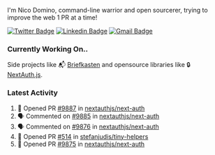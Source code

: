 
I'm Nico Domino, command-line warrior and open sourcerer, trying to improve the web 1 PR at a time!

[![Twitter Badge](https://img.shields.io/badge/-@ndom91-1ca0f1?style=flat-square&labelColor=1ca0f1&logo=twitter&logoColor=white&link=https://twitter.com/ndom91)](https://twitter.com/ndom91) [![Linkedin Badge](https://img.shields.io/badge/-ndom91-blue?style=flat-square&logo=Linkedin&logoColor=white&link=https://www.linkedin.com/in/ndom91/)](https://www.linkedin.com/in/ndom91/) [![Gmail Badge](https://img.shields.io/badge/-yo@ndo.dev-c14438?style=flat-square&logo=mail.ru&logoColor=white&link=mailto:yo@ndo.dev)](mailto:yo@ndo.dev)

### Currently Working On..

Side projects like 📬 [Briefkasten](https://briefkastenhq.com) and opensource libraries like 🔒 [NextAuth.js](https://github.com/nextauthjs/next-auth).

<!--START_SECTION_PROFILE_VIEWS:readme-info-->
<!--END_SECTION_PROFILE_VIEWS:readme-info-->

<!--START_SECTION_DAILY_COMMIT:readme-info-->
<!--END_SECTION_DAILY_COMMIT:readme-info-->

<!--START_SECTION_WEEKLY_COMMIT:readme-info-->
<!--END_SECTION_WEEKLY_COMMIT:readme-info-->

### Latest Activity

<!--START_SECTION:activity-->
1. 💪 Opened PR [#9887](https://github.com/nextauthjs/next-auth/pull/9887) in [nextauthjs/next-auth](https://github.com/nextauthjs/next-auth)
2. 🗣 Commented on [#9885](https://github.com/nextauthjs/next-auth/pull/9885#issuecomment-1925240223) in [nextauthjs/next-auth](https://github.com/nextauthjs/next-auth)
3. 🗣 Commented on [#9876](https://github.com/nextauthjs/next-auth/pull/9876#issuecomment-1924912298) in [nextauthjs/next-auth](https://github.com/nextauthjs/next-auth)
4. 💪 Opened PR [#514](https://github.com/stefanjudis/tiny-helpers/pull/514) in [stefanjudis/tiny-helpers](https://github.com/stefanjudis/tiny-helpers)
5. 💪 Opened PR [#9875](https://github.com/nextauthjs/next-auth/pull/9875) in [nextauthjs/next-auth](https://github.com/nextauthjs/next-auth)
<!--END_SECTION:activity-->
